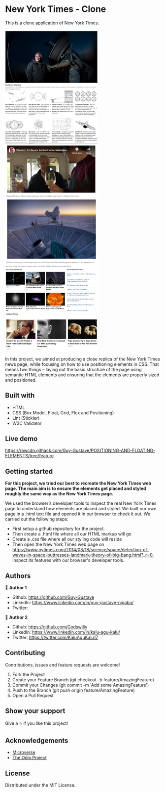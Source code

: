 
# New York Times - Clone

This is a clone application of New York Times.
<br>
<br>
<img src="assets/sample1.PNG" width="300"> 
<img src="assets/sample2.PNG" width="300"> 
<img src="assets/sample3.PNG" width="300"> 
<img src="assets/sample4.PNG" width="300">
<img src="assets/sample5.PNG" width="300">
<img src="assets/sample6.PNG" width="300">
<br>

In this project, we aimed at producing a close replica of the New York Times news page, while focusing on how to use positioning elements in CSS. That means two things – laying out the basic structure of the page using semantic HTML elements and ensuring that the elements are properly sized and positioned.

## Built with
  * HTML 
  * CSS (Box Model, Float, Grid, Flex and Positioning)
  * Lint (Stickler)
  * W3C Validator

## Live demo
https://rawcdn.githack.com/Guy-Gustave/POSITIONING-AND-FLOATING-ELEMENTS/tree/feature

## Getting started
**For this project, we tried our best to recreate the New York Times web page. The main aim is to ensure the elements get placed and styled roughly the same way as the New York Times page.**

We used the browser’s developer tools to inspect the real New York Times page to understand how elements are placed and styled.
We built our own page in a .html text file and opened it in our browser to check it out. We carried out the following steps:
  - First setup a github repository for the project.
  - Then create a .html file where all our HTML markup will go
  - Create a .css file where all our styling code will reside
  - Then open the New York Times web page on https://www.nytimes.com/2014/03/18/science/space/detection-of-waves-in-space-buttresses-landmark-theory-of-big-bang.html?_r=0, inspect its features with our browser's developer tools.

## Authors
 :bust_in_silhouette: **Author 1**
 * Github: https://github.com/Guy-Gustave
 * LinkedIn: https://www.linkedin.com/in/guy-gustave-nigaba/
 * Twitter:
 
 :bust_in_silhouette: **Author 2**
 * Github: https://github.com/Godswilly
 * LinkedIn: https://www.linkedin.com/in/kalu-agu-kalu/
 * Twitter: https://twitter.com/KaluAguKalu17

## Contributing
Contributions, issues and feature requests are welcome!

   1. Fork the Project
   2. Create your Feature Branch (git checkout -b feature/AmazingFeature)
   3. Commit your Changes (git commit -m 'Add some AmazingFeature')
   4. Push to the Branch (git push origin feature/AmazingFeature)
   5. Open a Pull Request

## Show your support
Give a :star: if you like this project!

## Acknowledgements
  * [Microverse](https://www.microverse.org/)
  * [The Odin Project](https://www.theodinproject.com/courses/html5-and-css3/lessons/embedding-images-and-video#introduction)

## License
 Distributed under the MIT License.